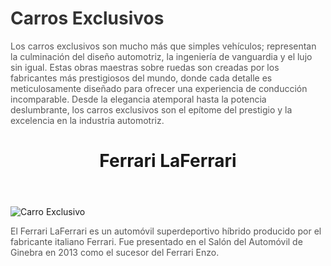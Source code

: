 <!DOCTYPE html>
<html lang="es">
<head>
    <meta charset="UTF-8">
    <meta name="viewport" content="width=device-width, initial-scale=1.0">
  <h1 style="color: #333;">Carros Exclusivos</h1>
   <p style="color: #555;">Los carros exclusivos son mucho más que simples vehículos; representan la culminación del diseño automotriz, la ingeniería de vanguardia y el lujo sin igual. Estas obras maestras sobre ruedas son creadas por los fabricantes más prestigiosos del mundo, donde cada detalle es meticulosamente diseñado para ofrecer una experiencia de conducción incomparable. Desde la elegancia atemporal hasta la potencia deslumbrante, los carros exclusivos son el epítome del prestigio y la excelencia en la industria automotriz.</p>
     
<body>
    <header>
        <h1>Ferrari LaFerrari</h1>
    </header>
    <div class="container">
        <img src="https://cdn.autobild.es/sites/navi.axelspringer.es/public/bdc/dc/fotos/Ferrari-LaFerrari_2014_01.jpg?tf=3840x" alt="Carro Exclusivo" class="car-img">
              <p style="color: #555;">El Ferrari LaFerrari es un automóvil superdeportivo híbrido producido por el fabricante italiano Ferrari. Fue presentado en el Salón del Automóvil de Ginebra en 2013 como el sucesor del Ferrari Enzo.</p>
    </div>
</body>
</html>
